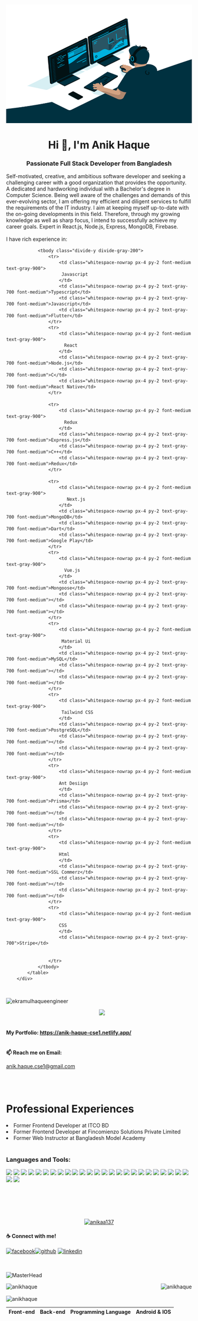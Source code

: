 <p align="center" ><img alt="computer coding a men" src="https://raw.githubusercontent.com/ajmain-nishu/ajmain-nishu/main/assets/code.gif" width="1000" height="320" /></p>
<h1 align="center">Hi 👋, I'm Anik Haque</h1>
<h3 align="center"> Passionate Full Stack Developer from Bangladesh</h3>


<p>Self-motivated, creative, and ambitious software developer and seeking a challenging career with a good organization that provides the opportunity.
<br>
A dedicated and hardworking individual with a Bachelor's degree in Computer Science. Being well aware of the challenges and demands of this ever-evolving sector, I am offering my efficient and diligent services to fulfill the requirements of the IT industry. I aim at keeping myself up-to-date with the on-going developments in this field. Therefore, through my growing knowledge as well as sharp focus, I intend to successfully achieve my career goals. Expert in React.js, Node.js, Express, MongoDB, Firebase.
<br>
  <br>
I have rich experience in:
  <br>
    <div class="overflow-x-auto">
            <table class="min-w-full divide-y-2 divide-gray-200 bg-white text-sm">
                <thead class="ltr:text-left rtl:text-right">
                    <tr>
                        <th class="whitespace-nowrap px-4 py-2 font-bold text-lg text-gray-900 text-left">
                           Front-end
                        </th>
                        <th class="whitespace-nowrap px-4 py-2 font-bold text-lg text-gray-900 text-left">
                            Back-end
                        </th>
                        <th class="whitespace-nowrap px-4 py-2 font-bold text-lg text-gray-900 text-left">
                           Programming Language
                        </th>
                        <th class="whitespace-nowrap px-4 py-2 font-bold text-lg text-gray-900 text-left">
                            Android & IOS
                        </th>
                    </tr>
                </thead>
        
                <tbody class="divide-y divide-gray-200">
                    <tr>
                        <td class="whitespace-nowrap px-4 py-2 font-medium text-gray-900">
                         Javascript
                        </td>
                        <td class="whitespace-nowrap px-4 py-2 text-gray-700 font-medium">Typescript</td>
                        <td class="whitespace-nowrap px-4 py-2 text-gray-700 font-medium">Javascript</td>
                        <td class="whitespace-nowrap px-4 py-2 text-gray-700 font-medium">Flutter</td>
                    </tr>
                    <tr>
                        <td class="whitespace-nowrap px-4 py-2 font-medium text-gray-900">
                          React
                        </td>
                        <td class="whitespace-nowrap px-4 py-2 text-gray-700 font-medium">Node.js</td>
                        <td class="whitespace-nowrap px-4 py-2 text-gray-700 font-medium">C</td>
                        <td class="whitespace-nowrap px-4 py-2 text-gray-700 font-medium">React Native</td>
                    </tr>
        
                    <tr>
                        <td class="whitespace-nowrap px-4 py-2 font-medium text-gray-900">
                          Redux  
                        </td>
                        <td class="whitespace-nowrap px-4 py-2 text-gray-700 font-medium">Express.js</td>
                        <td class="whitespace-nowrap px-4 py-2 text-gray-700 font-medium">C++</td>
                        <td class="whitespace-nowrap px-4 py-2 text-gray-700 font-medium">Redux</td>
                    </tr>
        
                    <tr>
                        <td class="whitespace-nowrap px-4 py-2 font-medium text-gray-900">
                           Next.js
                        </td>
                        <td class="whitespace-nowrap px-4 py-2 text-gray-700 font-medium">MongoDB</td>
                        <td class="whitespace-nowrap px-4 py-2 text-gray-700 font-medium">Dart</td>
                        <td class="whitespace-nowrap px-4 py-2 text-gray-700 font-medium">Google Play</td>
                    </tr>
                    <tr>
                        <td class="whitespace-nowrap px-4 py-2 font-medium text-gray-900">
                          Vue.js
                        </td>
                        <td class="whitespace-nowrap px-4 py-2 text-gray-700 font-medium">Mongoose</td>
                        <td class="whitespace-nowrap px-4 py-2 text-gray-700 font-medium"></td>
                        <td class="whitespace-nowrap px-4 py-2 text-gray-700 font-medium"></td>
                    </tr>
                    <tr>
                        <td class="whitespace-nowrap px-4 py-2 font-medium text-gray-900">
                         Material Ui
                        </td>
                        <td class="whitespace-nowrap px-4 py-2 text-gray-700 font-medium">MySQL</td>
                        <td class="whitespace-nowrap px-4 py-2 text-gray-700 font-medium"></td>
                        <td class="whitespace-nowrap px-4 py-2 text-gray-700 font-medium"></td>
                    </tr>
                    <tr>
                        <td class="whitespace-nowrap px-4 py-2 font-medium text-gray-900">
                         Tailwind CSS
                        </td>
                        <td class="whitespace-nowrap px-4 py-2 text-gray-700 font-medium">PostgreSQL</td>
                        <td class="whitespace-nowrap px-4 py-2 text-gray-700 font-medium"></td>
                        <td class="whitespace-nowrap px-4 py-2 text-gray-700 font-medium"></td>
                    </tr>
                    <tr>
                        <td class="whitespace-nowrap px-4 py-2 font-medium text-gray-900">
                        Ant Desiign
                        </td>
                        <td class="whitespace-nowrap px-4 py-2 text-gray-700 font-medium">Prisma</td>
                        <td class="whitespace-nowrap px-4 py-2 text-gray-700 font-medium"></td>
                        <td class="whitespace-nowrap px-4 py-2 text-gray-700 font-medium"></td>
                    </tr>
                    <tr>
                        <td class="whitespace-nowrap px-4 py-2 font-medium text-gray-900">
                        Html
                        </td>
                        <td class="whitespace-nowrap px-4 py-2 text-gray-700 font-medium">SSL Commerz</td>
                        <td class="whitespace-nowrap px-4 py-2 text-gray-700 font-medium"></td>
                        <td class="whitespace-nowrap px-4 py-2 text-gray-700 font-medium"></td>
                    </tr>
                    <tr>
                        <td class="whitespace-nowrap px-4 py-2 font-medium text-gray-900">
                        CSS
                        </td>
                        <td class="whitespace-nowrap px-4 py-2 text-gray-700">Stripe</td>
                      
                      
                    </tr>
                </tbody>
            </table>
        </div>
 <br>
<p align="left"> <img src="https://komarev.com/ghpvc/?username=ekramulhaqueengineer&label=Profile%20views&color=0e75b6&style=flat" alt="ekramulhaqueengineer" /> </p>
<img width="50%" align="right" src="https://user-images.githubusercontent.com/37551474/113611467-3a567d80-9657-11eb-862b-b07b4f105c6f.gif"/>
<br><br> 
<h4>My Portfolio:
<a href="https://anik-haque-cse1.netlify.app/">https://anik-haque-cse1.netlify.app/</a>
</h4>

<br>
<b>📫 Reach me on Email:</b>

anik.haque.cse1@gmail.com
<br><br>
<br>
<br>

<h1>Professional Experiences</h1>
<li>Former Frontend Developer at ITCO BD</li>
<li>Former Frontend Developer at Fincomienzo Solutions Private Limited
  <li>Former Web Instructor at Bangladesh Model Academy
    <br>
    <br>
<h3 align="left">Languages and Tools:</h3>
<p align="left">
<img width="5%" src="https://cdn.worldvectorlogo.com/logos/javascript-1.svg">
<img width="5%" src="https://upload.wikimedia.org/wikipedia/commons/thumb/a/a7/React-icon.svg/2300px-React-icon.svg.png">
<img width="5%" src="https://upload.wikimedia.org/wikipedia/commons/thumb/4/4c/Typescript_logo_2020.svg/512px-Typescript_logo_2020.svg.png">
<img width="5%" src="https://cdn.worldvectorlogo.com/logos/redux.svg">
<img width="5%" src="https://res.cloudinary.com/startup-grind/image/upload/c_fill,dpr_2.0,f_auto,g_center,h_1080,q_100,w_1080/v1/gcs/platform-data-dsc/events/nextjs-boilerplate-logo.png">
<img width="5%" src="https://firebase.google.com/static/downloads/brand-guidelines/PNG/logo-vertical.png">
<img width="10%" src="https://icts.io/wp-content/uploads/2020/04/react-native.png">
<img width="5%" src="https://www.pngitem.com/pimgs/m/288-2880547_node-node-js-hd-png-download.png">
<img width="5%" src="https://i.ibb.co/GMfGqb4/download.png">
<img width="5%" src="https://cdn.icon-icons.com/icons2/2415/PNG/512/mongodb_original_wordmark_logo_icon_146425.png">
<img width="5%" src="https://ih1.redbubble.net/image.2411515339.4702/st,small,507x507-pad,600x600,f8f8f8.jpg">
<img width="5%" src="https://upload.wikimedia.org/wikipedia/commons/thumb/2/29/Postgresql_elephant.svg/1985px-Postgresql_elephant.svg.png">
<img width="5%" src="https://logowik.com/content/uploads/images/prisma2244.jpg">
  <img width="5%" src="https://upload.wikimedia.org/wikipedia/commons/1/19/C_Logo.png">
<img width="5%" src="https://upload.wikimedia.org/wikipedia/commons/thumb/1/18/ISO_C%2B%2B_Logo.svg/1822px-ISO_C%2B%2B_Logo.svg.png">
<img width="5%" src="https://logowik.com/content/uploads/images/google-dart2862.jpg">
<img width="5%" src="https://static.wikia.nocookie.net/logo-timeline/images/c/cf/4B4A9751-D2BF-4A93-BDCC-CDCA5326B65F.png/revision/latest?cb=20210426191500">
<img width="10%" src="https://hackernoon.com/hn-images/1*ub1DguhAtkCLvhUGuVGr6w.png">
<img width="5%" src="https://d33wubrfki0l68.cloudfront.net/0a52782442af1cc45957552f27ff0edccd5bc2a6/3f524/static/logo-figma-2d38867f013f56200cb44549cb77a1ba.png">
<img width="5%" src="https://seeklogo.com/images/N/netlify-logo-BD8F8A77E2-seeklogo.com.png">
<img width="3%" src="https://seeklogo.com/images/H/heroku-logo-B774A78667-seeklogo.com.png">
<img width="10%" src="https://encrypted-tbn0.gstatic.com/images?q=tbn:ANd9GcSQLGYJdWoj2oJ1GfOZ9l7WqVF_ul4kBbrWxSjKqSsG&s">
 <img width="5%" src="https://cdn.pixabay.com/photo/2017/08/05/11/16/logo-2582748_1280.png">
<img width="5%" src="https://i.ibb.co/z7GBKkF/logo-2582747-1280.webp">
<img width="5%" src="https://brandlogos.net/wp-content/uploads/2021/09/bootstrap-logo.png">
<img width="5%" src="https://upload.wikimedia.org/wikipedia/commons/thumb/d/d5/Tailwind_CSS_Logo.svg/2048px-Tailwind_CSS_Logo.svg.png">
<img width="5%" src="https://mui.com/static/logo.png">
</p>
<br><br>
<br><br>
<p align="center"> <a href="https://github.com/ryo-ma/github-profile-trophy"><img src="https://github-profile-trophy.vercel.app/?username=anikaa137" alt="anikaa137" /></a> </p>


#### ☕ Connect with me!
  [<img src='https://camo.githubusercontent.com/2d1ffa69dd491ebeca01b2098cf8233dd09950ff5895abccd5b455ca442abc59/68747470733a2f2f696d672e736869656c64732e696f2f62616467652f46616365626f6f6b2d3138373746323f7374796c653d666f722d7468652d6261646765266c6f676f3d66616365626f6f6b266c6f676f436f6c6f723d7768697465' alt='facebook' height='40'>](https://www.facebook.com/profile.php?id=100012132134423)[<img src='https://camo.githubusercontent.com/bd2bd127c104ba5c98bb12c70801b075aee1f040009089510f69554300e7ff41/68747470733a2f2f696d672e736869656c64732e696f2f62616467652f4769742d4630353033323f7374796c653d666f722d7468652d6261646765266c6f676f3d676974266c6f676f436f6c6f723d7768697465' alt='github' height='40'>](https://github.com/AnikHaque)  [<img src='https://camo.githubusercontent.com/a80d00f23720d0bc9f55481cfcd77ab79e141606829cf16ec43f8cacc7741e46/68747470733a2f2f696d672e736869656c64732e696f2f62616467652f4c696e6b6564496e2d3030373742353f7374796c653d666f722d7468652d6261646765266c6f676f3d6c696e6b6564696e266c6f676f436f6c6f723d7768697465' alt='linkedin' height='40'>](https://www.linkedin.com/in/anik-haque/)


<br><br>
![MasterHead](https://i.ibb.co/CnZPxR3/websites-banner.jpg)
<!-- ![](https://raw.githubusercontent.com/halfrost/halfrost/master/icons/header_.png) -->
<!-- ![](https://raw.githubusercontent.com/halfrost/halfrost/master/icons/header_.png) -->


<p><img align="left" src="https://github-readme-stats.vercel.app/api/top-langs?username=anikhaque&show_icons=true&locale=en&layout=compact" alt="anikhaque" /></p>

<p>&nbsp;<img align="right" src="https://github-readme-stats.vercel.app/api?username=anikhaque&show_icons=true&locale=en" alt="anikhaque" /></p>

<p><img align="center" src="https://github-readme-streak-stats.herokuapp.com/?user=anikhaque&" alt="anikhaque" /></p>
